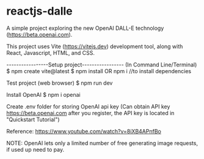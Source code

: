 # reactjs-dalle


A simple project exploring the new OpenAI DALL-E technology (https://beta.openai.com). 

This project uses Vite (https://vitejs.dev) development tool, along with 
React, Javascript, HTML, and CSS. 

-----------------Setup project-----------------
(In Command Line/Terminal)
$ npm create vite@latest
$ npm install     OR      npm i     //to install dependencies 

Test project (web browser)
$ npm run dev

Install OpenAI
$ npm i openai

Create .env folder for storing OpenAI api key 
(Can obtain API key https://beta.openai.com after you register, the API key is located in "Quickstart Tutorial") 

Reference: https://www.youtube.com/watch?v=8iXB4APnfBo

NOTE: OpenAI lets only a limited number of free generating image requests, if used up need to pay. 
